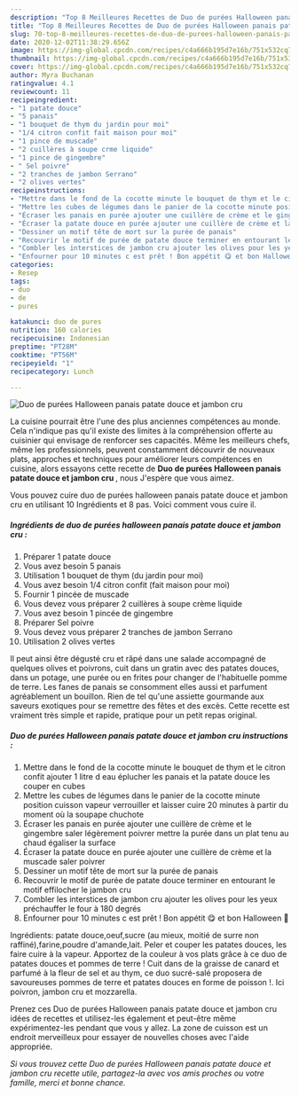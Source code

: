 ```yaml
---
description: "Top 8 Meilleures Recettes de Duo de purées Halloween panais patate douce et jambon cru"
title: "Top 8 Meilleures Recettes de Duo de purées Halloween panais patate douce et jambon cru"
slug: 70-top-8-meilleures-recettes-de-duo-de-purees-halloween-panais-patate-douce-et-jambon-cru
date: 2020-12-02T11:38:29.656Z
image: https://img-global.cpcdn.com/recipes/c4a666b195d7e16b/751x532cq70/duo-de-purees-halloween-panais-patate-douce-et-jambon-cru-photo-principale-de-la-recette.jpg
thumbnail: https://img-global.cpcdn.com/recipes/c4a666b195d7e16b/751x532cq70/duo-de-purees-halloween-panais-patate-douce-et-jambon-cru-photo-principale-de-la-recette.jpg
cover: https://img-global.cpcdn.com/recipes/c4a666b195d7e16b/751x532cq70/duo-de-purees-halloween-panais-patate-douce-et-jambon-cru-photo-principale-de-la-recette.jpg
author: Myra Buchanan
ratingvalue: 4.1
reviewcount: 11
recipeingredient:
- "1 patate douce"
- "5 panais"
- "1 bouquet de thym du jardin pour moi"
- "1/4 citron confit fait maison pour moi"
- "1 pince de muscade"
- "2 cuillères à soupe crme liquide"
- "1 pince de gingembre"
- " Sel poivre"
- "2 tranches de jambon Serrano"
- "2 olives vertes"
recipeinstructions:
- "Mettre dans le fond de la cocotte minute le bouquet de thym et le citron confit ajouter 1 litre d eau éplucher les panais et la patate douce les couper en cubes"
- "Mettre les cubes de légumes dans le panier de la cocotte minute position cuisson vapeur verrouiller et laisser cuire 20 minutes à partir du moment où la soupape chuchote"
- "Écraser les panais en purée ajouter une cuillère de crème et le gingembre saler légèrement poivrer mettre la purée dans un plat tenu au chaud égaliser la surface"
- "Écraser la patate douce en purée ajouter une cuillère de crème et la muscade saler poivrer"
- "Dessiner un motif tête de mort sur la purée de panais"
- "Recouvrir le motif de purée de patate douce terminer en entourant le motif effilocher le jambon cru"
- "Combler les interstices de jambon cru ajouter les olives pour les yeux préchauffer le four à 180 degrés"
- "Enfourner pour 10 minutes c est prêt ! Bon appétit 😋 et bon Halloween 🎃"
categories:
- Resep
tags:
- duo
- de
- pures

katakunci: duo de pures 
nutrition: 160 calories
recipecuisine: Indonesian
preptime: "PT28M"
cooktime: "PT56M"
recipeyield: "1"
recipecategory: Lunch

---
```



![Duo de purées Halloween panais patate douce et jambon cru](https://img-global.cpcdn.com/recipes/c4a666b195d7e16b/751x532cq70/duo-de-purees-halloween-panais-patate-douce-et-jambon-cru-photo-principale-de-la-recette.jpg)

La cuisine pourrait être l'une des plus anciennes compétences au monde. Cela n'indique pas qu'il existe des limites à la compréhension offerte au cuisinier qui envisage de renforcer ses capacités. Même les meilleurs chefs, même les professionnels, peuvent constamment découvrir de nouveaux plats, approches et techniques pour améliorer leurs compétences en cuisine, alors essayons cette recette de <strong> Duo de purées Halloween panais patate douce et jambon cru </strong>, nous J'espère que vous aimez.

<!--inarticleads1-->

Vous pouvez cuire duo de purées halloween panais patate douce et jambon cru en utilisant 10 Ingrédients et 8 pas. Voici comment vous cuire il.

##### Ingrédients de duo de purées halloween panais patate douce et jambon cru :

1. Préparer 1 patate douce
1. Vous avez besoin 5 panais
1. Utilisation 1 bouquet de thym (du jardin pour moi)
1. Vous avez besoin 1/4 citron confit (fait maison pour moi)
1. Fournir 1 pincée de muscade
1. Vous devez vous préparer 2 cuillères à soupe crème liquide
1. Vous avez besoin 1 pincée de gingembre
1. Préparer  Sel poivre
1. Vous devez vous préparer 2 tranches de jambon Serrano
1. Utilisation 2 olives vertes


Il peut ainsi être dégusté cru et râpé dans une salade accompagné de quelques olives et poivrons, cuit dans un gratin avec des patates douces, dans un potage, une purée ou en frites pour changer de l&#39;habituelle pomme de terre. Les fanes de panais se consomment elles aussi et parfument agréablement un bouillon. Rien de tel qu&#39;une assiette gourmande aux saveurs exotiques pour se remettre des fêtes et des excès. Cette recette est vraiment très simple et rapide, pratique pour un petit repas original. 

<!--inarticleads2-->

##### Duo de purées Halloween panais patate douce et jambon cru instructions :

1. Mettre dans le fond de la cocotte minute le bouquet de thym et le citron confit ajouter 1 litre d eau éplucher les panais et la patate douce les couper en cubes
1. Mettre les cubes de légumes dans le panier de la cocotte minute position cuisson vapeur verrouiller et laisser cuire 20 minutes à partir du moment où la soupape chuchote
1. Écraser les panais en purée ajouter une cuillère de crème et le gingembre saler légèrement poivrer mettre la purée dans un plat tenu au chaud égaliser la surface
1. Écraser la patate douce en purée ajouter une cuillère de crème et la muscade saler poivrer
1. Dessiner un motif tête de mort sur la purée de panais
1. Recouvrir le motif de purée de patate douce terminer en entourant le motif effilocher le jambon cru
1. Combler les interstices de jambon cru ajouter les olives pour les yeux préchauffer le four à 180 degrés
1. Enfourner pour 10 minutes c est prêt ! Bon appétit 😋 et bon Halloween 🎃


Ingrédients: patate douce,oeuf,sucre (au mieux, moitié de surre non raffiné),farine,poudre d&#39;amande,lait. Peler et couper les patates douces, les faire cuire à la vapeur. Apportez de la couleur à vos plats grâce à ce duo de patates douces et pommes de terre ! Cuit dans de la graisse de canard et parfumé à la fleur de sel et au thym, ce duo sucré-salé proposera de savoureuses pommes de terre et patates douces en forme de poisson !. Ici poivron, jambon cru et mozzarella. 

<!--inarticleads1-->

<p>
Prenez ces Duo de purées Halloween panais patate douce et jambon cru idées de recettes et utilisez-les également et peut-être même expérimentez-les pendant que vous y allez. La zone de cuisson est un endroit merveilleux pour essayer de nouvelles choses avec l'aide appropriée.
</p>

<p>
<i>Si vous trouvez cette Duo de purées Halloween panais patate douce et jambon cru recette utile, partagez-la avec vos amis proches ou votre famille, merci et bonne chance.</i>
</p>
